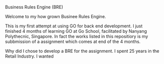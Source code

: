 Business Rules Engine (BRE)

Welcome to my how grown Businee Rules Engine.

This is my first attempt at using GO for back end development. I just finished 4 months of learning GO at Go School, facilitated by Nanyang Polythecnic, Singapore. In fact the works 
listed in this repositiory is my subbmission of a assignment which comes at end of the 4 months.

Why did I chose to develop a BRE for the assignment. I spent 25 years in the Retail Industry. I wanted    

